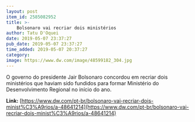 ```yaml
---
layout: post
item_id: 2585082952
title: >-
    Bolsonaro vai recriar dois ministérios
author: Tatu D'Oquei
date: 2019-05-07 23:37:27
pub_date: 2019-05-07 23:37:27
time_added: 2019-05-07 20:37:27
category: 
image: https://www.dw.com/image/48599182_304.jpg
---
```


O governo do presidente Jair Bolsonaro concordou em recriar dois ministérios que haviam sido fundidos para formar Ministério do Desenvolvimento Regional no início do ano.

**Link:** [https://www.dw.com/pt-br/bolsonaro-vai-recriar-dois-minist%C3%A9rios/a-48641214](https://www.dw.com/pt-br/bolsonaro-vai-recriar-dois-minist%C3%A9rios/a-48641214)

